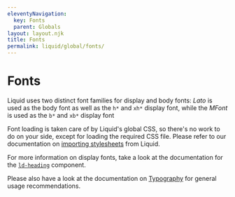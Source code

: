 ```yaml
---
eleventyNavigation:
  key: Fonts
  parent: Globals
layout: layout.njk
title: Fonts
permalink: liquid/global/fonts/
---
```


# Fonts

Liquid uses two distinct font families for display and body fonts: _Lato_ is used as the body font as well as the `h*` and `xh*` display font, while the _MFont_ is used as the `b*` and `xb*` display font 

Font loading is taken care of by Liquid's global CSS, so there's no work to do on your side, except for loading the required CSS file. Please refer to our documentation on [importing stylesheets](http://localhost:8080/#import-stylesheets) from Liquid.

For more information on display fonts, take a look at the documentation for the [`ld-heading`](/liquid/components/ld-heading/) component.

Please also have a look at the documentation on [Typography](/liquid/global/typography/) for general usage recommendations.

